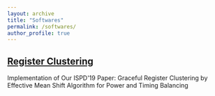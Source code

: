 ```yaml
---
layout: archive
title: "Softwares"
permalink: /softwares/
author_profile: true
---
```


## [Register Clustering](https://github.com/waynelin567/Register_Clustering)   
Implementation of Our ISPD'19 Paper: Graceful Register Clustering by Effective Mean Shift Algorithm for Power and Timing Balancing
